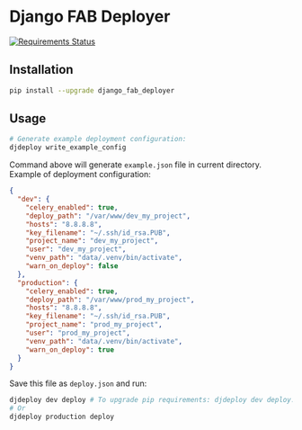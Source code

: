 # Django FAB Deployer #

[![Requirements Status](https://requires.io/github/illagrenan/django-fab-deployer/requirements.svg?branch=master)](https://requires.io/github/illagrenan/django-fab-deployer/requirements/?branch=master)

## Installation ##

```bash
pip install --upgrade django_fab_deployer
```

## Usage ##

```bash
# Generate example deployment configuration:
djdeploy write_example_config
```

Command above will generate `example.json` file in current directory. Example of deployment configuration:

```json
{
  "dev": {
    "celery_enabled": true, 
    "deploy_path": "/var/www/dev_my_project", 
    "hosts": "8.8.8.8", 
    "key_filename": "~/.ssh/id_rsa.PUB", 
    "project_name": "dev_my_project", 
    "user": "dev_my_project", 
    "venv_path": "data/.venv/bin/activate", 
    "warn_on_deploy": false
  }, 
  "production": {
    "celery_enabled": true, 
    "deploy_path": "/var/www/prod_my_project", 
    "hosts": "8.8.8.8", 
    "key_filename": "~/.ssh/id_rsa.PUB", 
    "project_name": "prod_my_project", 
    "user": "prod_my_project", 
    "venv_path": "data/.venv/bin/activate", 
    "warn_on_deploy": true
  }
}
```

Save this file as `deploy.json` and run:

```bash
djdeploy dev deploy # To upgrade pip requirements: djdeploy dev deploy:upgrade=True
# Or
djdeploy production deploy
```